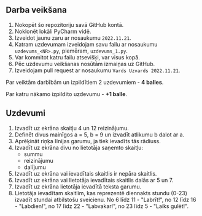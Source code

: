 ## Darba veikšana
1) Nokopēt šo repozitoriju savā GitHub kontā.
2) Noklonēt lokāli PyCharm vidē.
3) Izveidot jaunu zaru ar nosaukumu `2022.11.21`.
4) Katram uzdevumam izveidojam savu failu ar nosaukumu `uzdevums_<NR>.py`, piemēram, `uzdevums_1.py`.
5) Var kommitot katru failu atsevišķi, var visus kopā.
6) Pēc uzdevumu veikšanas nosūtām izmaiņas uz GitHub.
7) Izveidojam pull request ar nosaukumu `Vards Uzvards 2022.11.21`.

Par veiktām darbībām un izpildītiem 2 uzdevumiem - **4 balles**.

Par katru nākamo izpildīto uzdevumu - **+1 balle**.

## Uzdevumi

1) Izvadīt uz ekrāna skaitļu 4 un 12 reizinājumu.
2) Definēt divus mainīgos a = 5, b = 9 un izvadīt atlikumu b dalot ar a.
3) Aprēķināt riņķa līnijas garumu, ja tiek ievadīts tās rādiuss.
4) Izvadīt uz ekrāna divu no lietotāja saņemto skaitļu:
   - summu
   - reizinājumu
   - dalījumu
5) Izvadīt uz ekrāna vai ievadītais skaitlis ir nepāra skaitlis.
6) Izvadīt uz ekrāna vai lietotāja ievadītais skaitlis dalās ar 5 un 7.
7) Izvadīt uz ekrāna lietotāja ievadītā teksta garumu.
8) Lietotāja ievadītam skaitlim, kas reprezentē diennakts stundu (0-23) izvadīt stundai atbilstošu sveicienu. 
No 6 līdz 11 - "Labrīt!", no 12 līdz 16 - "Labdien!", no 17 līdz 22 - "Labvakar!", no 23 līdz 5 - "Laiks gulēt!".